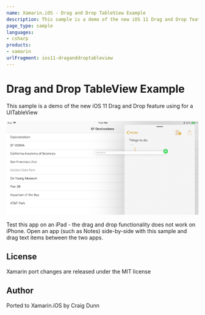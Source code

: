 ```yaml
---
name: Xamarin.iOS - Drag and Drop TableView Example
description: This sample is a demo of the new iOS 11 Drag and Drop feature using for a UITableView Test this app on an iPad - the drag and drop functionality...
page_type: sample
languages:
- csharp
products:
- xamarin
urlFragment: ios11-draganddroptableview
---
```

# Drag and Drop TableView Example

This sample is a demo of the new iOS 11 Drag and Drop feature using for a UITableView

![drag and drop example screenshot](Screenshots/01-sml.png)

Test this app on an iPad - the drag and drop functionality does not work on iPhone. Open an app (such as Notes) side-by-side with this sample and drag text items between the two apps.

## License

Xamarin port changes are released under the MIT license

## Author

Ported to Xamarin.iOS by Craig Dunn
